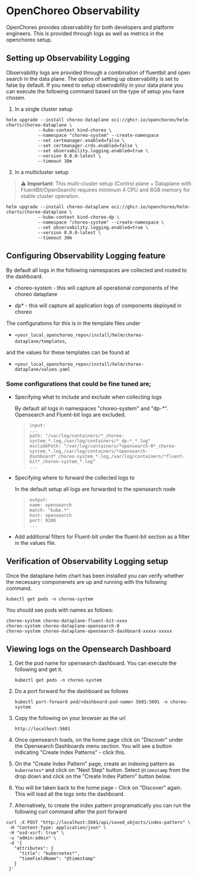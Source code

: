 # OpenChoreo Observability

OpenChoreo provides observability for both developers and platform engineers. This is provided through logs as well as metrics in the openchoreo setup. 

## Setting up Observability Logging

 Observability logs are provided through a combination of fluentbit and open search in the data plane. The option of setting up observability is set to false by default. If you need to setup observability in your data plane you can execute the following command based on the type of setup you have chosen.

1. In a single cluster setup
```
helm upgrade --install choreo-dataplane oci://ghcr.io/openchoreo/helm-charts/choreo-dataplane \
            --kube-context kind-choreo \
            --namespace "choreo-system" --create-namespace 
            --set certmanager.enabled=false \
            --set certmanager.crds.enabled=false \
            --set observability.logging.enabled=true \
            --version 0.0.0-latest \
            --timeout 30m
```

2. In a multicluster setup

> ⚠️ **Important:** This multi-cluster setup (Control plane + Dataplane with FluentBit/OpenSearch) requires minimum 4 CPU and 8GB memory for stable cluster operation.
```
helm upgrade --install choreo-dataplane oci://ghcr.io/openchoreo/helm-charts/choreo-dataplane \
            --kube-context kind-choreo-dp \
            --namespace "choreo-system" --create-namespace \
            --set observability.logging.enabled=true \
            --version 0.0.0-latest \
            --timeout 30m
```

## Configuring Observability Logging feature 
By default all logs in the following namespaces are collected and routed to the dashboard.

- choreo-system - this will capture all operational components of the choreo dataplane

- dp* - this will capture all application logs of components deployed in choreo

The configurations for this is in the template files under 

 - `<your_local_openchoreo_repo>/install/helm/choreo-dataplane/templates`,
  
and the values for these templates can be found at 
 - `<your_local_openchoreo_repo>/install/helm/choreo-dataplane/values.yaml`

### Some configurations that could be fine tuned are;

  - Specifying what to include and exclude when collecting logs

    By default all logs in namespaces "choreo-system" and "dp-*". Opensearch and Fluent-bit logs are excluded.

    >     input:
    >     ...
    >     path: "/var/log/containers/*_choreo-system_*.log,/var/log/containers/*_dp-*_*.log"
    >     excludePath: "/var/log/containers/*opensearch-0*_choreo-system_*.log,/var/log/containers/*opensearch-dashboard*_choreo-system_*.log,/var/log/containers/*fluent-bit*_choreo-system_*.log"
    >     ...
 - Specifying where to forward the collected logs to
 
    In the default setup all logs are forwarded to the opensearch node

    >     output:
    >     name: opensearch
    >     match: "kube.*"
    >     host: opensearch
    >     port: 9200
    >     ...

 - Add additional filters for Fluent-bit under the fluent-bit section as a filter in the values file.


 ## Verification of Observability Logging setup
Once the dataplane helm chart has been installed you can verify whether the necessary componenets are up and running with the following command. 

```
kubectl get pods -n choreo-system
```

You should see pods with names as follows:
```
choreo-system choreo-dataplane-fluent-bit-xxxx    
choreo-system choreo-dataplane-opensearch-0
choreo-system choreo-dataplane-opensearch-dashboard-xxxxx-xxxxx
```  

## Viewing logs on the Opensearch Dashboard
 1. Get the pod name for opensearch dashboard. You can execute the following  and get it. 

    ```
    kubectl get pods -n choreo-system
    ```

 2. Do a port forward for the dashboard as follows
 
    ```
    kubectl port-forward pod/<dashboard-pod-name> 5601:5601 -n choreo-system
    ```
 
 3. Copy the following on your browser as the url

    `http://localhost:5601`

 4. Once opensearch loads, on the home page click on "Discover" under the Opensearch Dashboards menu section. You will see a button indicating "Create Index Patterns" - click this.

 5. On the "Create Index Pattern" page, create an indexing pattern as `kubernetes*` and click on "Next Step" button. Select `@timestamp` from the drop down and click on the "Create Index Pattern" button below.

 6. You will be taken back to the home page - Click on "Discover" again. This will load all the logs onto the dashboard. 

 7. Alternatively, to create the index pattern programatically you can run the following curl command after the port forward
 ```
 curl -X POST "http://localhost:5601/api/saved_objects/index-pattern" \
  -H "Content-Type: application/json" \
  -H "osd-xsrf: true" \
  -u "admin:admin" \
  -d '{
    "attributes": {
      "title": "kubernetes*",
      "timeFieldName": "@timestamp"
    }
  }'
 ```